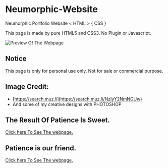 # Neumorphic-Website
Neumorphic Portfolio Website &lt; HTML > { CSS }

This page is made by pure HTML5 and CSS3. No Plugin or Javascript. 

![Preview Of The Webpage](https://github.com/shu-vro/Neumorphic-Website/blob/main/resources/markup/Screenshot.png?raw=true)

## Notice
This page is only for personal use only. Not for sale or commercial purpose.

## Image Credit: 
- [https://search.muz.li](https://search.muz.li/NzIyY2NmNGUw)
- And some of my creative designs with PHOTOSHOP

## The Result Of Patience Is Sweet. 
[Click here To See The webpage.](https://shu-vro.github.io/Neumorphic-Portfolio-Website/)


## Patience is our friend.
[Click here To See The webpage.](https://shu-vro.github.io/Neumorphic-Website/index.html)
